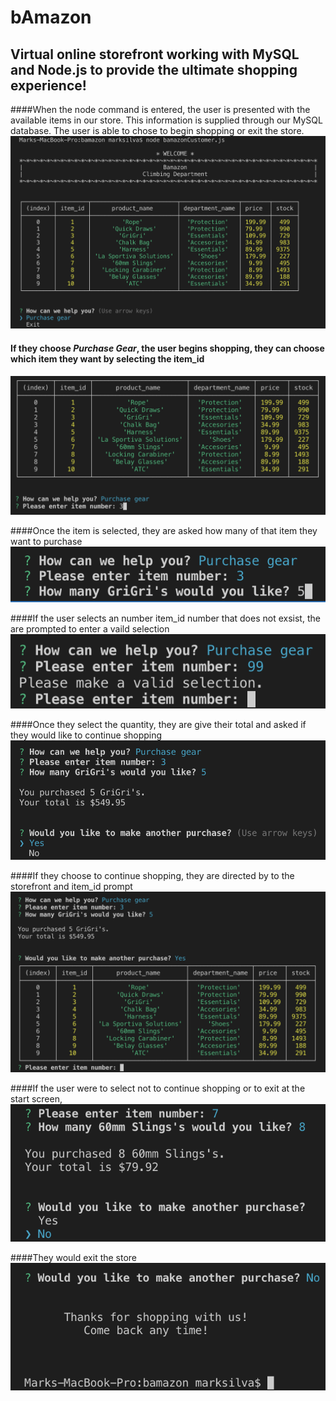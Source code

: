 # bAmazon
## Virtual online storefront working with MySQL and Node.js to provide the ultimate shopping experience!

####When the node command is entered, the user is presented with the available items in our store. This information is supplied through our MySQL database. The user is able to chose to begin shopping or exit the store.
![Storefront](images/bamazon1.png)

#### If they choose *Purchase Gear*, the user begins shopping, they can choose which item they want by selecting the item_id
![Start shopping?](images/bamazon2.png)

####Once the item is selected, they are asked how many of that item they want to purchase
![Item selection](images/bamazon3.png)

####If the user selects an number item_id number that does not exsist, the are prompted to enter a vaild selection
![Item selection](images/bamazon8.png)

####Once they select the quantity, they are give their total and asked if they would like to continue shopping
![Quantity selection](images/bamazon4.png)

####If they choose to continue shopping, they are directed by to the storefront and item_id prompt
![Total](images/bamazon5.png)

####If the user were to select not to continue shopping or to exit at the start screen,
![Item selection](images/bamazon6.png)

####They would exit the store
![Item selection](images/bamazon7.png)



